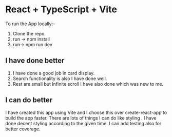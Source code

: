# React + TypeScript + Vite

To run the App locally:-
 1. Clone the repo.
 2. run -> npm install
 3. run->  npm run dev

## I have done better

1. I have done a good job in card display.
2. Search functionality is also I have done well.
3. Rest are small but Infinite scroll I have also done which was new to me.


## I can do better

I have created this app using Vite and I choose this over create-react-app to build the app faster.
There are lots of things I can do like styling . I have done decent styling according to the given time.
I can add testing also for better coverage.
